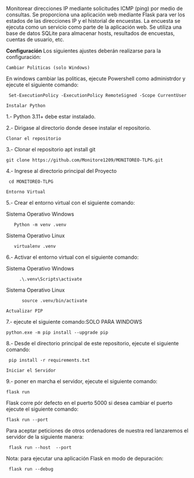 Monitorear direcciones IP mediante solicitudes ICMP (ping) por medio de consultas.
Se proporciona una aplicación web mediante Flask para ver los estados de las direcciones IP y el historial de encuestas.
La encuesta se ejecuta como un servicio como parte de la aplicación web.
Se utiliza una base de datos SQLite para almacenar hosts, resultados de encuestas, cuentas de usuario, etc.

**Configuración**
Los siguientes ajustes deberán realizarse para la configuración:

```Cambiar Politicas (solo Windows)```

 En windows cambiar las politicas, ejecute Powershell como administrdor y ejecute el siguiente comando:

     Set-ExecutionPolicy -ExecutionPolicy RemoteSigned -Scope CurrentUser


```Instalar Python```

1.- Python 3.11+ debe estar instalado.

2.- Dirigase al directorio donde desee instalar el repositorio.


```Clonar el repositorio```
    
3.- Clonar el repositorio
    apt install git
    
    git clone https://github.com/Monitore1209/MONITOREO-TLPG.git 



4.- Ingrese al directorio principal del Proyecto

     cd MONITOREO-TLPG
     

```Entorno Virtual```

5.- Crear el entorno virtual con el siguiente comando:

Sistema Operativo Windows


       Python -m venv .venv

       
 Sistema Operativo  Linux
   
       virtualenv .venv

       
6.- Activar el entorno virtual con el siguiente comando:

 Sistema Operativo Windows
 
         .\.venv\Scripts\activate
         
 Sistema Operativo  Linux     
 
          source .venv/bin/activate
   ```Actualizar PIP```

   
7.-  ejecute el siguiente comando:SOLO PARA WINDOWS

    python.exe -m pip install --upgrade pip
       
8.- Desde el directorio principal de este repositorio, ejecute el siguiente comando:

     pip install -r requirements.txt


   ```Iniciar el Servidor```

9.- poner en marcha el servidor, ejecute el siguiente comando:

    flask run

  Flask corre pór defecto en el puerto 5000 si desea cambiar el puerto ejecute el siguiente comando:

    flask run --port 

  Para aceptar peticiones de otros ordenadores de nuestra red lanzaremos el servidor de la siguiente manera:

     flask run --host  --port 

 Nota: para ejecutar una aplicación Flask en modo de depuración:
 
     flask run --debug

